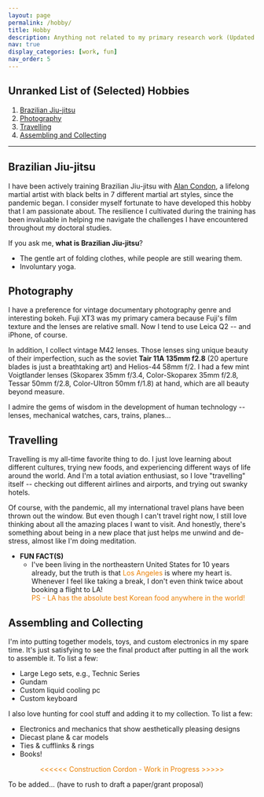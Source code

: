 ```yaml
---
layout: page
permalink: /hobby/
title: Hobby
description: Anything not related to my primary research work (Updated Jan. 2025)
nav: true
display_categories: [work, fun]
nav_order: 5
---
```


<!-- For now, this page is assumed to be a static description of my hobby.  -->



## Unranked List of (Selected) Hobbies 
1. [Brazilian Jiu-jitsu](#brazilian-jiu-jitsu)
2. [Photography](#photography)
3. [Travelling](#travelling)
4. [Assembling and Collecting](#assembling-and-collecting)

---



## Brazilian Jiu-jitsu
I have been actively training Brazilian Jiu-jitsu with [Alan Condon](https://518empire.com/about-us/), a lifelong martial artist with black belts in 7 different martial art styles, since the pandemic began.
I consider myself fortunate to have developed this hobby that I am passionate about. The resilience I cultivated during the training has been invaluable in helping me navigate the challenges I have encountered throughout my doctoral studies.

If you ask me, **what is Brazilian Jiu-jitsu**? 
    
* The gentle art of folding clothes, while people are still wearing them.
* Involuntary yoga.



<!-- <br> -->
<!-- <br> -->

## Photography

I have a preference for vintage documentary photography genre and interesting bokeh. Fuji XT3 was my primary camera because Fuji's film texture and the lenses are relative small. Now I tend to use Leica Q2 -- and iPhone, of course.

In addition, I collect vintage M42 lenses. 
Those lenses sing unique beauty of their imperfection, such as the soviet **Tair 11A 135mm f2.8** (20 aperture blades is just a breathtaking art) and Helios-44 58mm f/2. I had a few mint Voigtlander lenses (Skoparex 35mm f/3.4, Color-Skoparex 35mm f/2.8, Tessar 50mm f/2.8, Color-Ultron 50mm f/1.8) at hand, which are all beauty beyond measure.

I admire the gems of wisdom in the development of human technology -- lenses, mechanical watches, cars, trains, planes...

<!-- A list of current collections: 
- Voigtlander Skoparex 35mm f/3.4
- Voigtlander Tessar 50mm f/2.8
- Voigtlander Color-Skoparex 35mm f/2.8
- Voigtlander Color-Ultron 50mm f/1.8
- Carl Zeiss Jena Flektogon 35mm f/2.4
- Helios-44 58mm f/2
- Tair 11A 135mm f2.8 -->

<!-- <br> -->
<!-- <br> -->

## Travelling

Travelling is my all-time favorite thing to do. I just love learning about different cultures, trying new foods, and experiencing different ways of life around the world. And I'm a total aviation enthusiast, so I love "travelling" itself -- checking out different airlines and airports, and trying out swanky hotels. 

Of course, with the pandemic, all my international travel plans have been thrown out the window. But even though I can't travel right now, I still love thinking about all the amazing places I want to visit. And honestly, there's something about being in a new place that just helps me unwind and de-stress, almost like I'm doing meditation.

- **FUN FACT(S)**
    * I've been living in the northeastern United States for 10 years already, but the truth is that <span style="color:#EB7F00">Los Angeles</span> is where my heart is. Whenever I feel like taking a break, I don't even think twice about booking a flight to LA! \
    <span style="color:#EB7F00">PS - LA has the absolute best Korean food anywhere in the world!</span>
    

<!-- <br>
<br> -->

## Assembling and Collecting

I'm into putting together models, toys, and custom electronics in my spare time. It's just satisfying to see the final product after putting in all the work to assemble it. To list a few:
- Large Lego sets, e.g., Technic Series
- Gundam 
- Custom liquid cooling pc
- Custom keyboard


I also love hunting for cool stuff and adding it to my collection. To list a few: 
- Electronics and mechanics that show aesthetically pleasing designs 
- Diecast plane & car models
- Ties & cufflinks & rings
- Books!

<!-- <br>
<br> -->

<p style="text-align: center; color: #EB7F00"> <<<<<< Construction Cordon - Work in Progress >>>>> </p>


To be added... (have to rush to draft a paper/grant proposal)